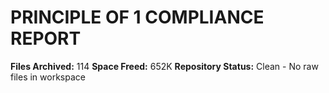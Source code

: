# PRINCIPLE OF 1 COMPLIANCE REPORT
**Files Archived:**      114
**Space Freed:** 652K
**Repository Status:** Clean - No raw files in workspace
